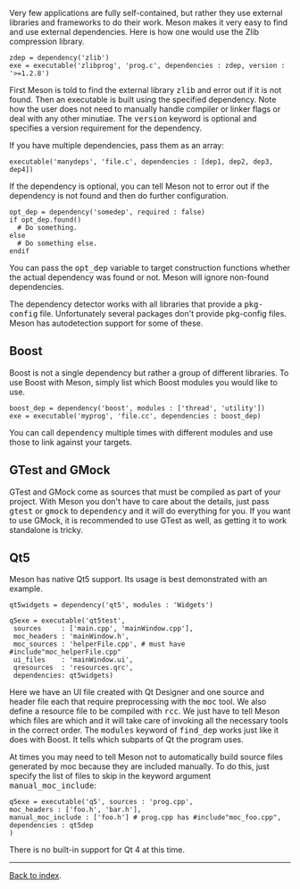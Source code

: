 Very few applications are fully self-contained, but rather they use external libraries and frameworks to do their work. Meson makes it very easy to find and use external dependencies. Here is how one would use the Zlib compression library.

    zdep = dependency('zlib')
    exe = executable('zlibprog', 'prog.c', dependencies : zdep, version : '>=1.2.8')

First Meson is told to find the external library <tt>zlib</tt> and error out if it is not found. Then an executable is built using the specified dependency. Note how the user does not need to manually handle compiler or linker flags or deal with any other minutiae. The <tt>version</tt> keyword is optional and specifies a version requirement for the dependency.

If you have multiple dependencies, pass them as an array:

    executable('manydeps', 'file.c', dependencies : [dep1, dep2, dep3, dep4])

If the dependency is optional, you can tell Meson not to error out if the dependency is not found and then do further configuration.

    opt_dep = dependency('somedep', required : false)
    if opt_dep.found()
      # Do something.
    else
      # Do something else.
    endif

You can pass the <tt>opt_dep</tt> variable to target construction functions whether the actual dependency was found or not. Meson will ignore non-found dependencies.

The dependency detector works with all libraries that provide a <tt>pkg-config</tt> file. Unfortunately several packages don't provide pkg-config files. Meson has autodetection support for some of these.

## Boost ##

Boost is not a single dependency but rather a group of different libraries. To use Boost with Meson, simply list which Boost modules you would like to use.

    boost_dep = dependency('boost', modules : ['thread', 'utility'])
    exe = executable('myprog', 'file.cc', dependencies : boost_dep)

You can call <tt>dependency</tt> multiple times with different modules and use those to link against your targets.

## GTest and GMock ##

GTest and GMock come as sources that must be compiled as part of your project. With Meson you don't have to care about the details, just pass <tt>gtest</tt> or <tt>gmock</tt> to <tt>dependency</tt> and it will do everything for you. If you want to use GMock, it is recommended to use GTest as well, as getting it to work standalone is tricky.

## Qt5 ##

Meson has native Qt5 support. Its usage is best demonstrated with an example.

    qt5widgets = dependency('qt5', modules : 'Widgets')
    
    q5exe = executable('qt5test',
     sources     : ['main.cpp', 'mainWindow.cpp'],
     moc_headers : 'mainWindow.h',
     moc_sources : 'helperFile.cpp', # must have #include"moc_helperFile.cpp"
     ui_files    : 'mainWindow.ui',
     qresources  : 'resources.qrc',
     dependencies: qt5widgets)

Here we have an UI file created with Qt Designer and one source and header file each that require preprocessing with the <tt>moc</tt> tool. We also define a resource file to be compiled with <tt>rcc</tt>. We just have to tell Meson which files are which and it will take care of invoking all the necessary tools in the correct order. The <tt>modules</tt> keyword of <tt>find_dep</tt> works just like it does with Boost. It tells which subparts of Qt the program uses.

At times you may need to tell Meson not to automatically build source files generated by moc because they are included manually. To do this, just specify the list of files to skip in the keyword argument <tt>manual_moc_include</tt>:

    q5exe = executable('q5', sources : 'prog.cpp',
    moc_headers : ['foo.h', 'bar.h'],
    manual_moc_include : ['foo.h'] # prog.cpp has #include"moc_foo.cpp",
    dependencies : qt5dep
    )

There is no built-in support for Qt 4 at this time.

---

[Back to index](Manual).